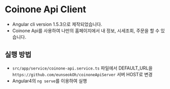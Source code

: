 # Coinone Api Client

- Angular cli version 1.5.3으로 제작되었습니다.
- Coinone Api를 사용하여 나만의 홈페이지에서 내 정보, 시세조회, 주문을 할 수 있습니다.

## 실행 방법

- `src/app/service/coinone-api.service.ts` 파일에서 DEFAULT_URL을 `https://github.com/eunseokOh/coinoneApiServer` 서버 HOST로 변경
- Angular4의 `ng serve`를 이용하여 실행
